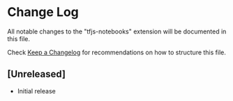 # Change Log

All notable changes to the "tfjs-notebooks" extension will be documented in this file.

Check [Keep a Changelog](http://keepachangelog.com/) for recommendations on how to structure this file.

## [Unreleased]

- Initial release